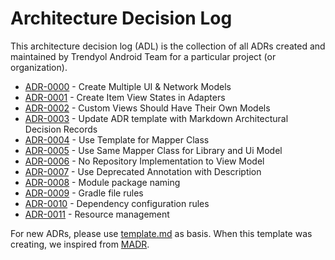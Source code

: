 # Architecture Decision Log

This architecture decision log (ADL) is the collection of all ADRs created and maintained by Trendyol Android Team for a particular project (or organization).

- [ADR-0000](adr/0000-create-multiple-ui-network-models.md) - Create Multiple UI & Network Models
- [ADR-0001](adr/0001-create-item-view-states-in-adapters.md) - Create Item View States in Adapters
- [ADR-0002](adr/0002-custom-views-should-have-their-own-models.md) - Custom Views Should Have Their Own Models
- [ADR-0003](adr/0003-update-adr-template-with-madr.md) - Update ADR template with Markdown Architectural Decision Records
- [ADR-0004](adr/0004-use-template-for-mapper-class.md) - Use Template for Mapper Class
- [ADR-0005](adr/0005-use-same-mapper-for-library-and-ui-model.md) - Use Same Mapper Class for Library and Ui Model
- [ADR-0006](adr/0006-no-repository-implemantation-to-view-model.md) - No Repository Implementation to View Model
- [ADR-0007](adr/0007-use-deprecated-annotation-with-description.md) - Use Deprecated Annotation with Description
- [ADR-0008](adr/0008-module-package-naming.md) - Module package naming
- [ADR-0009](adr/0009-gradle-rules.md) - Gradle file rules
- [ADR-0010](adr/0010-dependency-rules.md) - Dependency configuration rules
- [ADR-0011](adr/0011-resource-management.md) - Resource management

For new ADRs, please use [template.md](https://github.com/Trendyol/android-guidelines/blob/master/architecture_decision_records/template.md) as basis. When this template was creating, we inspired from [MADR](https://adr.github.io/madr/).
